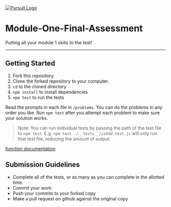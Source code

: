 [![Pursuit Logo](https://avatars1.githubusercontent.com/u/5825944?s=200&v=4)](https://pursuit.org)

# Module-One-Final-Assessment

Putting all your module 1 skills to the test!

---

## Getting Started

1. Fork this repository.
1. Clone the forked repository to your computer.
1. `cd` to the cloned directory
1. `npm install` to install dependencies
1. `npm test` to run the tests

Read the prompts in each file in `/problems`. You can do the problems in any order you like. Run `npm test` after you attempt each problem to make sure your solution works.

> Note: You can run individual tests by passing the path of the test file to `npm test`. E.g. `npm test ./__tests__/isOdd.test.js` will only run that test file, reducing the amount of output.

[function documentation](https://joinpursuit.github.io/Module-One-Final-Assessment/)

## Submission Guidelines

- Complete all of the tests, or as many as you can complete in the allotted time.
- Commit your work
- Push your commits to your forked copy
- Make a pull request on github against the original copy

